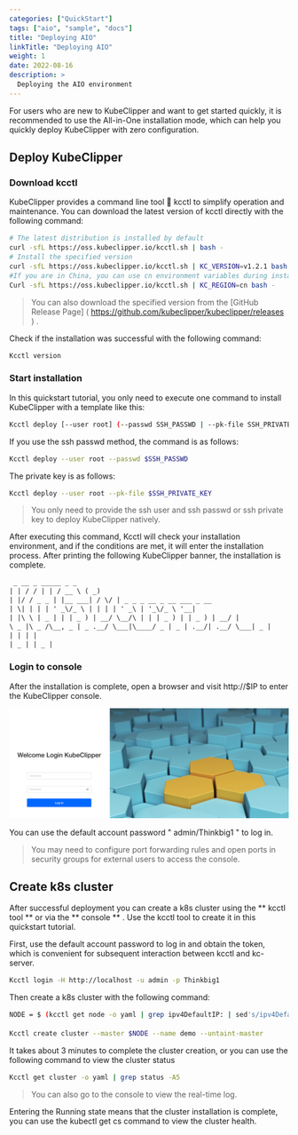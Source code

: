 ```yaml
--- 
categories: ["QuickStart"]
tags: ["aio", "sample", "docs"]
title: "Deploying AIO"
linkTitle: "Deploying AIO"
weight: 1
date: 2022-08-16
description: >
  Deploying the AIO environment
---
```


For users who are new to KubeClipper and want to get started quickly, it is recommended to use the All-in-One installation mode, which can help you quickly deploy KubeClipper with zero configuration.


## Deploy KubeClipper

### Download kcctl

KubeClipper provides a command line tool 🔧 kcctl to simplify operation and maintenance. You can download the latest version of kcctl directly with the following command:

```Bash
# The latest distribution is installed by default
curl -sfL https://oss.kubeclipper.io/kcctl.sh | bash -
# Install the specified version
curl -sfL https://oss.kubeclipper.io/kcctl.sh | KC_VERSION=v1.2.1 bash -
#If you are in China, you can use cn environment variables during installation, in this case we will use registry.aliyuncs.com/google_containers instead of k8s.gcr.io
Curl -sfL https://oss.kubeclipper.io/kcctl.sh | KC_REGION=cn bash -
```

> You can also download the specified version from the [GitHub Release Page] ( https://github.com/kubeclipper/kubeclipper/releases ) .

Check if the installation was successful with the following command:

```Bash
Kcctl version
```

### Start installation

In this quickstart tutorial, you only need to execute one command to install KubeClipper with a template like this:

```Bash
Kcctl deploy [--user root] (--passwd SSH_PASSWD | --pk-file SSH_PRIVATE_KEY)
```

If you use the ssh passwd method, the command is as follows:

```Bash
Kcctl deploy --user root --passwd $SSH_PASSWD
```

The private key is as follows:

```Bash
Kcctl deploy --user root --pk-file $SSH_PRIVATE_KEY
```

> You only need to provide the ssh user and ssh passwd or ssh private key to deploy KubeClipper natively.

After executing this command, Kcctl will check your installation environment, and if the conditions are met, it will enter the installation process. After printing the following KubeClipper banner, the installation is complete.

```Console
 _ __ _ _____ _ _ 
| | / / | | / __ \ ( _)
| |/ / _ _ | |__ ___| / \/ | _ _ _ __ _ __ ___ _ __
| \| | | | ' _\/_ \ | | | | ' _\ | '_\/_ \ '__|
| |\ \ | _ | | | _ ) | __/ \__/\ | | | _ ) | | _ ) | __/ |
\ _ |\ _ /\__, _ | _ .__/ \___|\____/ _ | _ | .__/| .__/ \___| _ |
| | | |
| _ | | _ |
```

### Login to console

After the installation is complete, open a browser and visit  http://$IP  to enter the KubeClipper console.

![console](/images/docs-quickstart/console-login.png)

You can use the default account password " admin/Thinkbig1 " to log in.

> You may need to configure port forwarding rules and open ports in security groups for external users to access the console.

## Create k8s cluster

After successful deployment you can create a k8s cluster using the ** kcctl tool ** or via the ** console ** . Use the kcctl tool to create it in this quickstart tutorial.

First, use the default account password to log in and obtain the token, which is convenient for subsequent interaction between kcctl and kc-server.

```Bash
Kcctl login -H http://localhost -u admin -p Thinkbig1
```

Then create a k8s cluster with the following command:

```Bash
NODE = $ (kcctl get node -o yaml | grep ipv4DefaultIP: | sed's/ipv4DefaultIP : //')

Kcctl create cluster --master $NODE --name demo --untaint-master
```

It takes about 3 minutes to complete the cluster creation, or you can use the following command to view the cluster status

```Bash
Kcctl get cluster -o yaml | grep status -A5
```

> You can also go to the console to view the real-time log.

Entering the Running state means that the cluster installation is complete, you can use the  kubectl get cs  command to view the cluster health.